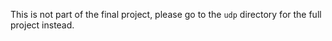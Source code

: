 This is not part of the final project, please go to the `udp` directory for the full project instead.
